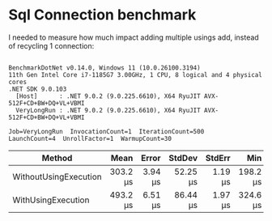 ﻿# Sql Connection benchmark

I needed to measure how much impact adding multiple usings add, instead of recycling 1 connection:

```

BenchmarkDotNet v0.14.0, Windows 11 (10.0.26100.3194)
11th Gen Intel Core i7-1185G7 3.00GHz, 1 CPU, 8 logical and 4 physical cores
.NET SDK 9.0.103
  [Host]      : .NET 9.0.2 (9.0.225.6610), X64 RyuJIT AVX-512F+CD+BW+DQ+VL+VBMI
  VeryLongRun : .NET 9.0.2 (9.0.225.6610), X64 RyuJIT AVX-512F+CD+BW+DQ+VL+VBMI

Job=VeryLongRun  InvocationCount=1  IterationCount=500  
LaunchCount=4  UnrollFactor=1  WarmupCount=30  

```
| Method                | Mean     | Error   | StdDev   | StdErr  | Min      | Max      | Op/s    | Allocated |
|---------------------- |---------:|--------:|---------:|--------:|---------:|---------:|--------:|----------:|
| WithoutUsingExecution | 303.2 μs | 3.94 μs | 52.25 μs | 1.19 μs | 198.2 μs | 488.8 μs | 3,298.4 |   5.46 KB |
| WithUsingExecution    | 493.2 μs | 6.51 μs | 86.44 μs | 1.97 μs | 324.6 μs | 811.0 μs | 2,027.6 |   8.23 KB |
